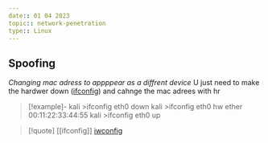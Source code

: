 ```yaml
---
date:: 01 04 2023
topic:: network-penetration
type:: Linux
---
```

## Spoofing 
*Changing mac adress to appppear as a diffrent device*
U just need to make the hardwer down ([ifconfig](/obisdian_ntoes/notes_obsidian/Penetration/ifconfig.md))
and cahnge the mac adrees with hr 
>[!example]-
>kali >ifconfig eth0 down
kali >ifconfig eth0 hw ether 00:11:22:33:44:55
kali >ifconfig eth0 up



>[!quote] [[ifconfig]] [iwconfig](/obisdian_ntoes/notes_obsidian/Penetration/iwconfig.md)